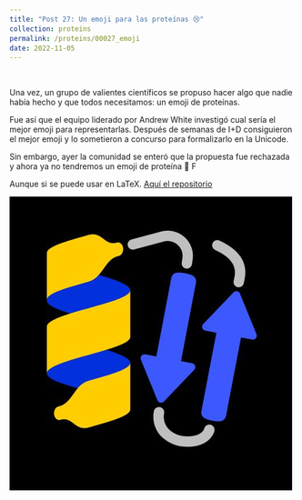 ```yaml
---
title: "Post 27: Un emoji para las proteínas 😢"
collection: proteins
permalink: /proteins/00027_emoji
date: 2022-11-05
---
```


&nbsp;

Una vez, un grupo de valientes científicos se propuso hacer algo que nadie había hecho y que todos necesitamos: un emoji de proteínas. 

Fue así que el equipo liderado por Andrew White investigó cual sería el mejor emoji para representarlas. Después de semanas de I+D consiguieron el mejor emoji y lo sometieron a concurso para formalizarlo en la Unicode. 

Sin embargo, ayer la comunidad se enteró que la propuesta fue rechazada y ahora ya no tendremos un emoji de proteína 🙁 F 

Aunque si se puede usar en LaTeX. [Aquí el repositorio]()
 
![img](/images/proteins/00026_emoji.jpg)
